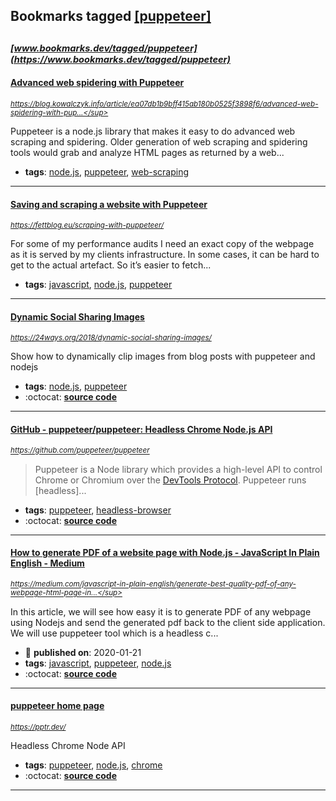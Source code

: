 ## Bookmarks tagged [[puppeteer]](https://www.bookmarks.dev/search?q=[puppeteer])

_<sup><sup>[www.bookmarks.dev/tagged/puppeteer](https://www.bookmarks.dev/tagged/puppeteer)</sup></sup>_
---
#### [Advanced web spidering with Puppeteer](https://blog.kowalczyk.info/article/ea07db1b9bff415ab180b0525f3898f6/advanced-web-spidering-with-puppeteer.html)
_<sup>https://blog.kowalczyk.info/article/ea07db1b9bff415ab180b0525f3898f6/advanced-web-spidering-with-pup...</sup>_

Puppeteer is a node.js library that makes it easy to do advanced web scraping and spidering.
Older generation of web scraping and spidering tools would grab and analyze HTML pages as returned by a web...
* **tags**: [node.js](../tagged/node.js.md), [puppeteer](../tagged/puppeteer.md), [web-scraping](../tagged/web-scraping.md)
---
#### [Saving and scraping a website with Puppeteer](https://fettblog.eu/scraping-with-puppeteer/)
_<sup>https://fettblog.eu/scraping-with-puppeteer/</sup>_

For some of my performance audits I need an exact copy of the webpage as it is served by my clients infrastructure. In some cases, it can be hard to get to the actual artefact. So it’s easier to fetch...
* **tags**: [javascript](../tagged/javascript.md), [node.js](../tagged/node.js.md), [puppeteer](../tagged/puppeteer.md)
---
#### [Dynamic Social Sharing Images](https://24ways.org/2018/dynamic-social-sharing-images/)
_<sup>https://24ways.org/2018/dynamic-social-sharing-images/</sup>_

Show how to dynamically clip images from blog posts with puppeteer and nodejs
* **tags**: [node.js](../tagged/node.js.md), [puppeteer](../tagged/puppeteer.md)
* :octocat: **[source code](https://gist.github.com/drewm/993d2237e24a928151b953fa3964ce9c)**
---
#### [GitHub - puppeteer/puppeteer: Headless Chrome Node.js API](https://github.com/puppeteer/puppeteer)
_<sup>https://github.com/puppeteer/puppeteer</sup>_

> Puppeteer is a Node library which provides a high-level API to control Chrome or Chromium over the [DevTools Protocol](https://chromedevtools.github.io/devtools-protocol/). Puppeteer runs [headless]...
* **tags**: [puppeteer](../tagged/puppeteer.md), [headless-browser](../tagged/headless-browser.md)
* :octocat: **[source code](https://github.com/puppeteer/puppeteer)**
---
#### [How to generate PDF of a website page with Node.js - JavaScript In Plain English - Medium](https://medium.com/javascript-in-plain-english/generate-best-quality-pdf-of-any-webpage-html-page-in-nodejs-7b1223e1a3ac)
_<sup>https://medium.com/javascript-in-plain-english/generate-best-quality-pdf-of-any-webpage-html-page-in...</sup>_

In this article, we will see how easy it is to generate PDF of any webpage using Nodejs and send the generated pdf back to the client side application.
We will use puppeteer tool which is a headless c...
* :calendar: **published on**: 2020-01-21
* **tags**: [javascript](../tagged/javascript.md), [puppeteer](../tagged/puppeteer.md), [node.js](../tagged/node.js.md)
* :octocat: **[source code](https://github.com/myogeshchavan97/pdf_generation_puppeteer)**
---
#### [puppeteer home page](https://pptr.dev/)
_<sup>https://pptr.dev/</sup>_

Headless Chrome Node API 
* **tags**: [puppeteer](../tagged/puppeteer.md), [node.js](../tagged/node.js.md), [chrome](../tagged/chrome.md)
* :octocat: **[source code](https://github.com/GoogleChrome/puppeteer)**
---
